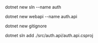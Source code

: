 dotnet new sln --name auth

dotnet new webapi --name auth.api

dotnet new gitignore

dotnet sln add ./src/auth.api/auth.api.csproj
